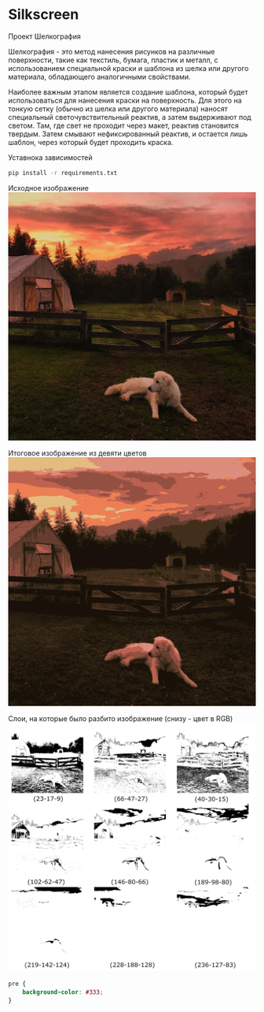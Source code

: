 # Silkscreen
 Проект Шелкография


 Шелкография - это метод нанесения рисунков на различные поверхности, такие как текстиль, бумага, пластик и металл, с использованием специальной краски и шаблона из шелка или другого материала, обладающего аналогичными свойствами.

 Наиболее важным этапом является создание шаблона, который будет использоваться для нанесения краски на поверхность. Для этого на тонкую сетку (обычно из шелка или другого материала) наносят специальный светочувствительный реактив, а затем выдерживают под светом. Там, где свет не проходит через макет, реактив становится твердым. Затем смывают нефиксированный реактив, и остается лишь шаблон, через который будет проходить краска.



 Уставнока зависимостей


 ```bash
 pip install -r requirements.txt
 ```


 Исходное изображение
![Alt text](/README/dog.jpg "Исходное изображение")


 Итоговое изображение из девяти цветов
![Alt text](/README/clustered_dog.jpg "Итоговое изображение")


 Слои, на которые было разбито изображение (снизу - цвет в RGB)
![Alt text](/README/dog_layers.png "Слои")



```css
pre {
    background-color: #333;
}
